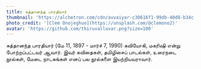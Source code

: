 ```yaml
---
title: சுத்தானந்த பாரதியார்
thumbnail: 'https://alchetron.com/cdn/avvaiyar-c30616f1-99db-40d8-b34c-53a8ad7e053-resize-750.png'
photo_credit: '[Clem Onojeghuo](https://unsplash.com/@clemono2)'
avatar: 'https://github.com/thiruvalluvar.png?size=100'
---
```



சுத்தானந்த பாரதியார் (மே 11, 1897 - மார்ச் 7, 1990) கவியோகி, மகரிஷி என்று போற்றப்பட்டவர் ஆவார். இவர் கவிதைகள், தமிழிசைப் பாடல்கள், உரைநடை நூல்கள், மேடை நாடகங்கள் எனப் பல நூல்களை இயற்றியவராவார்.